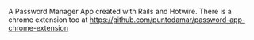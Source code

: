 A Password Manager App created with Rails and Hotwire.
There is a chrome extension too at https://github.com/puntodamar/password-app-chrome-extension
